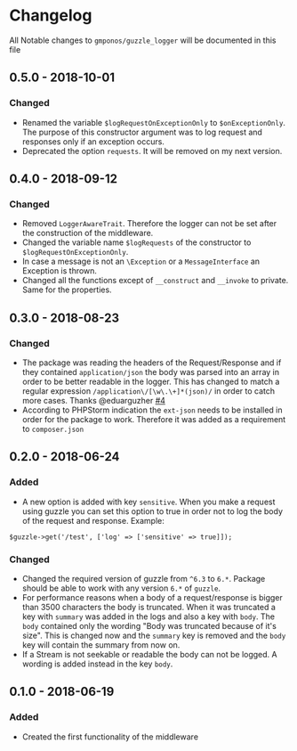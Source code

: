 # Changelog

All Notable changes to `gmponos/guzzle_logger` will be documented in this file

## 0.5.0 - 2018-10-01

### Changed
- Renamed the variable `$logRequestOnExceptionOnly` to `$onExceptionOnly`. The purpose of this constructor argument was 
to log request and responses only if an exception occurs.
- Deprecated the option `requests`. It will be removed on my next version.

## 0.4.0 - 2018-09-12

### Changed
- Removed `LoggerAwareTrait`. Therefore the logger can not be set after the construction of the middleware.
- Changed the variable name `$logRequests` of the constructor to `$logRequestOnExceptionOnly`.
- In case a message is not an `\Exception` or a `MessageInterface` an Exception is thrown.
- Changed all the functions except of `__construct` and `__invoke` to private. Same for the properties.

## 0.3.0 - 2018-08-23

### Changed
- The package was reading the headers of the Request/Response and if they contained `application/json` the body
was parsed into an array in order to be better readable in the logger. This has changed to match a regular expression
`/application\/[\w\.\+]*(json)/` in order to catch more cases. Thanks @eduarguzher [#4](https://github.com/gmponos/Guzzle-logger/pull/4)
- According to PHPStorm indication the `ext-json` needs to be installed in order for the package to work. Therefore
it was added as a requirement to `composer.json`

## 0.2.0 - 2018-06-24

### Added
- A new option is added with key `sensitive`. When you make a request using guzzle you can set this option to true
in order not to log the body of the request and response. Example:

```
$guzzle->get('/test', ['log' => ['sensitive' => true]]); 
```

### Changed
- Changed the required version of guzzle from `^6.3` to `6.*`. Package should be able to work with any version `6.*` of `guzzle`.  
- For performance reasons when a body of a request/response is bigger than 3500 characters the body is truncated.
When it was truncated a key with `summary` was added in the logs and also a key with `body`. The `body` contained only 
the wording "Body was truncated because of it's size". This is changed now and the `summary` key is removed and the `body` 
key will contain the summary from now on.
- If a Stream is not seekable or readable the body can not be logged. A wording is added instead in the key `body`.  

## 0.1.0 - 2018-06-19

### Added
- Created the first functionality of the middleware
